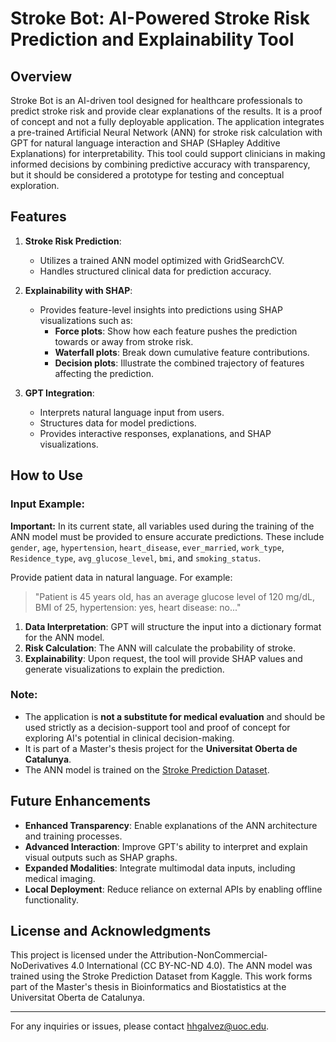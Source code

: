 # Stroke Bot: AI-Powered Stroke Risk Prediction and Explainability Tool

## Overview

Stroke Bot is an AI-driven tool designed for healthcare professionals to predict stroke risk and provide clear explanations of the results. It is a proof of concept and not a fully deployable application. The application integrates a pre-trained Artificial Neural Network (ANN) for stroke risk calculation with GPT for natural language interaction and SHAP (SHapley Additive Explanations) for interpretability. This tool could support clinicians in making informed decisions by combining predictive accuracy with transparency, but it should be considered a prototype for testing and conceptual exploration.

## Features

1. **Stroke Risk Prediction**:

   - Utilizes a trained ANN model optimized with GridSearchCV.
   - Handles structured clinical data for prediction accuracy.

2. **Explainability with SHAP**:

   - Provides feature-level insights into predictions using SHAP visualizations such as:
     - **Force plots**: Show how each feature pushes the prediction towards or away from stroke risk.
     - **Waterfall plots**: Break down cumulative feature contributions.
     - **Decision plots**: Illustrate the combined trajectory of features affecting the prediction.

3. **GPT Integration**:

   - Interprets natural language input from users.
   - Structures  data for model predictions.
   - Provides interactive responses, explanations, and SHAP visualizations.

## How to Use

### Input Example:

**Important:** In its current state, all variables used during the training of the ANN model must be provided to ensure accurate predictions. These include `gender`, `age`, `hypertension`, `heart_disease`, `ever_married`, `work_type`, `Residence_type`, `avg_glucose_level`, `bmi`, and `smoking_status`.

Provide patient data in natural language. For example:

> "Patient is 45 years old, has an average glucose level of 120 mg/dL, BMI of 25, hypertension: yes, heart disease: no..."

1. **Data Interpretation**: GPT will structure the input into a dictionary format for the ANN model.
2. **Risk Calculation**: The ANN will calculate the probability of stroke.
3. **Explainability**: Upon request, the tool will provide SHAP values and generate visualizations to explain the prediction.

### Note:

- The application is **not a substitute for medical evaluation** and should be used strictly as a decision-support tool and proof of concept for exploring AI's potential in clinical decision-making.
- It is part of a Master's thesis project for the **Universitat Oberta de Catalunya**.
- The ANN model is trained on the [Stroke Prediction Dataset](https://www.kaggle.com/datasets/fedesoriano/stroke-prediction-dataset/data?select=healthcare-dataset-stroke-data.csv).

## Future Enhancements

- **Enhanced Transparency**: Enable explanations of the ANN architecture and training processes.
- **Advanced Interaction**: Improve GPT's ability to interpret and explain visual outputs such as SHAP graphs.
- **Expanded Modalities**: Integrate multimodal data inputs, including medical imaging.
- **Local Deployment**: Reduce reliance on external APIs by enabling offline functionality.

## License and Acknowledgments

This project is licensed under the Attribution-NonCommercial-NoDerivatives 4.0 International (CC BY-NC-ND 4.0). The ANN model was trained using the Stroke Prediction Dataset from Kaggle. This work forms part of the Master's thesis in Bioinformatics and Biostatistics at the Universitat Oberta de Catalunya.

---

For any inquiries or issues, please contact [hhgalvez@uoc.edu](mailto\:hhgalvez@uoc.edu).
